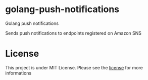 # golang-push-notifications
Golang push notifications

Sends push notifications to endpoints registered on Amazon SNS

# License

This project is under MIT License. Please see the [license](LICENSE) for more informations
